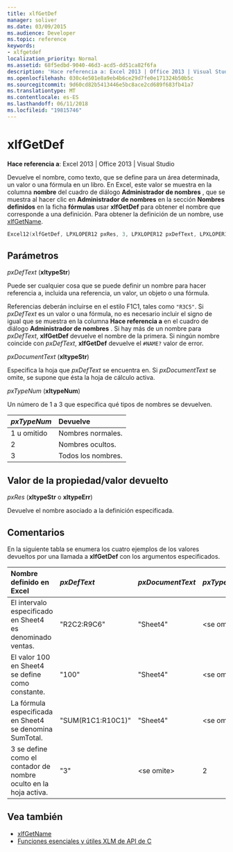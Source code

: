 ```yaml
---
title: xlfGetDef
manager: soliver
ms.date: 03/09/2015
ms.audience: Developer
ms.topic: reference
keywords:
- xlfgetdef
localization_priority: Normal
ms.assetid: 68f5edbd-9040-46d3-acd5-dd51ca82f6fa
description: 'Hace referencia a: Excel 2013 | Office 2013 | Visual Studio'
ms.openlocfilehash: 030c4e501e8a9eb4b6ce29d7fe0e171324b50b5c
ms.sourcegitcommit: 9d60cd82b5413446e5bc8ace2cd689f683fb41a7
ms.translationtype: MT
ms.contentlocale: es-ES
ms.lasthandoff: 06/11/2018
ms.locfileid: "19815746"
---
```

# <a name="xlfgetdef"></a>xlfGetDef

**Hace referencia a**: Excel 2013 | Office 2013 | Visual Studio 
  
Devuelve el nombre, como texto, que se define para un área determinada, un valor o una fórmula en un libro. En Excel, este valor se muestra en la columna **nombre** del cuadro de diálogo **Administrador de nombres** , que se muestra al hacer clic en **Administrador de nombres** en la sección **Nombres definidos** en la ficha **fórmulas** usar **xlfGetDef** para obtener el nombre que corresponde a una definición. Para obtener la definición de un nombre, use [xlfGetName](xlfgetname.md).
  
```cpp
Excel12(xlfGetDef, LPXLOPER12 pxRes, 3, LPXLOPER12 pxDefText, LPXLOPER12 pxDocumentText, LPXLOPER12 pxTypeNum);
```

## <a name="parameters"></a>Parámetros

_pxDefText_ (**xltypeStr**)
  
Puede ser cualquier cosa que se puede definir un nombre para hacer referencia a, incluida una referencia, un valor, un objeto o una fórmula.
  
Referencias deberán incluirse en el estilo F1C1, tales como `"R3C5"`. Si _pxDefText_ es un valor o una fórmula, no es necesario incluir el signo de igual que se muestra en la columna **Hace referencia a** en el cuadro de diálogo **Administrador de nombres** . Si hay más de un nombre para _pxDefText_, **xlfGetDef** devuelve el nombre de la primera. Si ningún nombre coincide con _pxDefText_, **xlfGetDef** devuelve el `#NAME?` valor de error. 
  
_pxDocumentText_ (**xltypeStr**)
  
Especifica la hoja que _pxDefText_ se encuentra en. Si _pxDocumentText_ se omite, se supone que ésta la hoja de cálculo activa. 
  
_pxTypeNum_ (**xltypeNum**)
  
Un número de 1 a 3 que especifica qué tipos de nombres se devuelven.
  
|**_pxTypeNum_**|**Devuelve**|
|:-----|:-----|
|1 u omitido  <br/> |Nombres normales.  <br/> |
|2  <br/> |Nombres ocultos.  <br/> |
|3  <br/> |Todos los nombres.  <br/> |
   
## <a name="property-valuereturn-value"></a>Valor de la propiedad/valor devuelto

 _pxRes_ (**xltypeStr** o **xltypeErr**)
  
Devuelve el nombre asociado a la definición especificada.
  
## <a name="remarks"></a>Comentarios

En la siguiente tabla se enumera los cuatro ejemplos de los valores devueltos por una llamada a **xlfGetDef** con los argumentos especificados. 
  
|**Nombre definido en Excel**|**_pxDefText_**|**_pxDocumentText_**|**_pxTypeNum_**|**Valor devuelto**|
|:-----|:-----|:-----|:-----|:-----|
|El intervalo especificado en Sheet4 es denominado ventas.  <br/> |"R2C2:R9C6"  <br/> |"Sheet4"  <br/> |\<se omite\>  <br/> |"Ventas"  <br/> |
|El valor 100 en Sheet4 se define como constante.  <br/> |"100"  <br/> |"Sheet4"  <br/> |\<se omite\>  <br/> |"Constante"  <br/> |
|La fórmula especificada en Sheet4 se denomina SumTotal.  <br/> |"SUM(R1C1:R10C1)"  <br/> |"Sheet4"  <br/> |\<se omite\>  <br/> |"SumTotal"  <br/> |
|3 se define como el contador de nombre oculto en la hoja activa.  <br/> |"3"  <br/> |\<se omite\>  <br/> |2  <br/> |"Contador"  <br/> |
   
## <a name="see-also"></a>Vea también

- [xlfGetName](xlfgetname.md)
- [Funciones esenciales y útiles XLM de API de C](essential-and-useful-c-api-xlm-functions.md)

